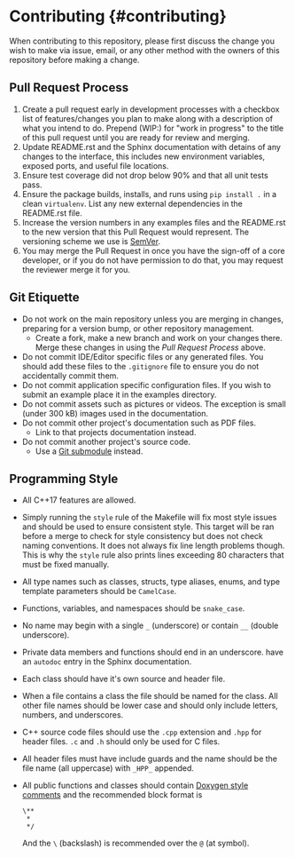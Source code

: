 Contributing {#contributing}
============================

When contributing to this repository, please first discuss the change you wish
to make via issue, email, or any other method with the owners of this repository
before making a change. 


## Pull Request Process

1. Create a pull request early in development processes with a checkbox list of
   features/changes you plan to make along with a description of what you intend
   to do.  Prepend (WIP:) for "work in progress" to the title of this pull request
   until you are ready for review and merging.
2. Update README.rst and the Sphinx documentation with detains of any changes to
   the interface, this includes new environment variables, exposed ports, and
   useful file locations.
3. Ensure test coverage did not drop below 90% and that all unit tests pass.
4. Ensure the package builds, installs, and runs using `pip install .` in
   a clean `virtualenv`.  List any new external dependencies in the README.rst
   file.
5. Increase the version numbers in any examples files and the README.rst to the
   new version that this Pull Request would represent. The versioning scheme we
   use is [SemVer](http://semver.org/).
6. You may merge the Pull Request in once you have the sign-off of a core
   developer, or if you do not have permission to do that, you may request the
   reviewer merge it for you.


## Git Etiquette

* Do not work on the main repository unless you are merging in changes, 
  preparing for a version bump, or other repository management.
  * Create a fork, make a new branch and work on your changes there.  Merge
    these changes in using the _Pull Request Process_ above.
* Do not commit IDE/Editor specific files or any generated files.  You should
  add these files to the `.gitignore` file to ensure you do not accidentally
  commit them.
* Do not commit application specific configuration files.  If you wish to submit
  an example place it in the examples directory.
* Do not commit assets such as pictures or videos.  The exception is small
  (under 300 kB) images used in the documentation.
* Do not commit other project's documentation such as PDF files.
  * Link to that projects documentation instead.
* Do not commit another project's source code.
  * Use a [Git submodule](https://git-scm.com/docs/git-submodule) instead.


## Programming Style

* All C++17 features are allowed.
* Simply running the `style` rule of the Makefile will fix most style issues and
  should be used to ensure consistent style.  This target will be ran before
  a merge to check for style consistency but does not check naming conventions.
  It does not always fix line length problems though.  This is why the `style`
  rule also prints lines exceeding 80 characters that must be fixed manually.
* All type names such as classes, structs, type aliases, enums, and type
  template parameters should be `CamelCase`.
* Functions, variables, and namespaces should be `snake_case`.
* No name may begin with a single `_` (underscore) or contain `__` (double
  underscore).
* Private data members and functions should end in an underscore.
  have an `autodoc` entry in the Sphinx documentation.
* Each class should have it's own source and header file.
* When a file contains a class the file should be named for the class.  All
  other file names should be lower case and should only include letters,
  numbers, and underscores.
* C++ source code files should use the `.cpp` extension and `.hpp` for header
  files.  `.c` and `.h` should only be used for C files.
* All header files must have include guards and the name should be the file name
  (all uppercase) with `_HPP_` appended.
* All public functions and classes should contain [Doxygen style
  comments](https://www.stack.nl/~dimitri/doxygen/manual/docblocks.html) and the
  recommended block format is

      \**
       *
       */

  And the `\` (backslash) is recommended over the `@` (at symbol).
